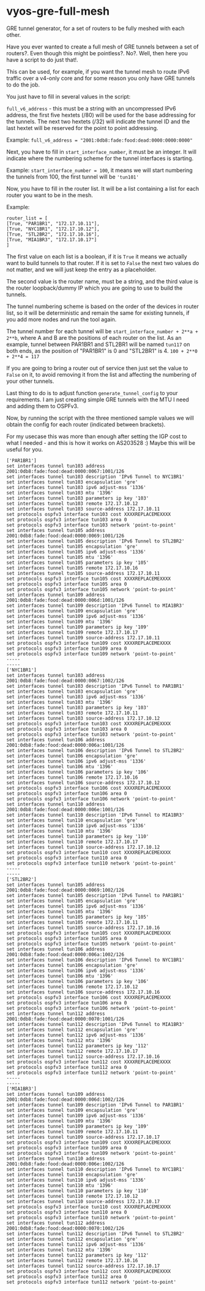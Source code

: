 # vyos-gre-full-mesh
GRE tunnel generator, for a set of routers to be fully meshed with each other.

Have you ever wanted to create a full mesh of GRE tunnels between a set of routers?. Even though this might be pointless?. No?. Well, then here you have a script to do just that!.

This can be used, for example, if you want the tunnel mesh to route IPv6 traffic over a v4-only core and for some reason you only have GRE tunnels to do the job.

You just have to fill in several values in the script:

`full_v6_address` - this must be a string with an uncompressed IPv6 address, the first five hextets (/80) will be used for the base addressing for the tunnels.
The next two hextets (/32) will indicate the tunnel ID and the last hextet will be reserved for the point to point addressing.

Example: `full_v6_address = "2001:0db8:fade:food:dead:0000:0000:0000"`

Next, you have to fill in `start_interface_number`, it must be an integer. It will indicate where the numbering scheme for the tunnel interfaces is starting.

Example: `start_interface_number = 100`, it means we will start numbering the tunnels from 100, the first tunnel will be `'tun101'`

Now, you have to fill in the router list. It will be a list containing a list for each router you want to be in the mesh.

Example: 
```
router_list = [
[True, "PAR1BR1", "172.17.10.11"],
[True, "NYC1BR1", "172.17.10.12"],
[True, "STL2BR2", "172.17.10.16"],
[True, "MIA1BR3", "172.17.10.17"]
]
```

The first value on each list is a boolean, if it is `True` it means we actually want to build tunnels to that router. 
If it is set to `False` the next two values do not matter, and we will just keep the entry as a placeholder. 

The second value is the router name, must be a string, and the third value is the router loopback/dummy IP which you are going to use to build the tunnels.

The tunnel numbering scheme is based on the order of the devices in router list, so it will be deterministic and remain the same for existing tunnels, if you add more nodes and run the tool again.

The tunnel number for each tunnel will be `start_interface_number + 2**a + 2**b`, where A and B are the positions of each router on the list.
As an example, tunnel between PAR1BR1 and STL2BR1 will be named `tun117` on both ends, as the position of "PAR1BR1" is 0 and "STL2BR1" is 4. `100 + 2**0 + 2**4 = 117`

If you are going to bring a router out of service then just set the value to `False` on it, to avoid removing it from the list and affecting the numbering of your other tunnels.

Last thing to do is to adjust function `generate_tunnel_config` to your requirements. I am just creating simple GRE tunnels with the MTU I need and adding them to OSPFv3.

Now, by running the script with the three mentioned sample values we will obtain the config for each router (indicated between brackets).

For my usecase this was more than enough after setting the IGP cost to what I needed - and this is how it works on AS203528 :) Maybe this will be useful for you.


```
['PAR1BR1']
set interfaces tunnel tun103 address 2001:0db8:fade:food:dead:0000:0067:1001/126
set interfaces tunnel tun103 description 'IPv6 Tunnel to NYC1BR1'
set interfaces tunnel tun103 encapsulation 'gre'
set interfaces tunnel tun103 ipv6 adjust-mss '1336'
set interfaces tunnel tun103 mtu '1396'
set interfaces tunnel tun103 parameters ip key '103'
set interfaces tunnel tun103 remote 172.17.10.12
set interfaces tunnel tun103 source-address 172.17.10.11
set protocols ospfv3 interface tun103 cost XXXXREPLACEMEXXXX
set protocols ospfv3 interface tun103 area 0
set protocols ospfv3 interface tun103 network 'point-to-point'
set interfaces tunnel tun105 address 2001:0db8:fade:food:dead:0000:0069:1001/126
set interfaces tunnel tun105 description 'IPv6 Tunnel to STL2BR2'
set interfaces tunnel tun105 encapsulation 'gre'
set interfaces tunnel tun105 ipv6 adjust-mss '1336'
set interfaces tunnel tun105 mtu '1396'
set interfaces tunnel tun105 parameters ip key '105'
set interfaces tunnel tun105 remote 172.17.10.16
set interfaces tunnel tun105 source-address 172.17.10.11
set protocols ospfv3 interface tun105 cost XXXXREPLACEMEXXXX
set protocols ospfv3 interface tun105 area 0
set protocols ospfv3 interface tun105 network 'point-to-point'
set interfaces tunnel tun109 address 2001:0db8:fade:food:dead:0000:006d:1001/126
set interfaces tunnel tun109 description 'IPv6 Tunnel to MIA1BR3'
set interfaces tunnel tun109 encapsulation 'gre'
set interfaces tunnel tun109 ipv6 adjust-mss '1336'
set interfaces tunnel tun109 mtu '1396'
set interfaces tunnel tun109 parameters ip key '109'
set interfaces tunnel tun109 remote 172.17.10.17
set interfaces tunnel tun109 source-address 172.17.10.11
set protocols ospfv3 interface tun109 cost XXXXREPLACEMEXXXX
set protocols ospfv3 interface tun109 area 0
set protocols ospfv3 interface tun109 network 'point-to-point'
-----
-----
['NYC1BR1']
set interfaces tunnel tun103 address 2001:0db8:fade:food:dead:0000:0067:1002/126
set interfaces tunnel tun103 description 'IPv6 Tunnel to PAR1BR1'
set interfaces tunnel tun103 encapsulation 'gre'
set interfaces tunnel tun103 ipv6 adjust-mss '1336'
set interfaces tunnel tun103 mtu '1396'
set interfaces tunnel tun103 parameters ip key '103'
set interfaces tunnel tun103 remote 172.17.10.11
set interfaces tunnel tun103 source-address 172.17.10.12
set protocols ospfv3 interface tun103 cost XXXXREPLACEMEXXXX
set protocols ospfv3 interface tun103 area 0
set protocols ospfv3 interface tun103 network 'point-to-point'
set interfaces tunnel tun106 address 2001:0db8:fade:food:dead:0000:006a:1001/126
set interfaces tunnel tun106 description 'IPv6 Tunnel to STL2BR2'
set interfaces tunnel tun106 encapsulation 'gre'
set interfaces tunnel tun106 ipv6 adjust-mss '1336'
set interfaces tunnel tun106 mtu '1396'
set interfaces tunnel tun106 parameters ip key '106'
set interfaces tunnel tun106 remote 172.17.10.16
set interfaces tunnel tun106 source-address 172.17.10.12
set protocols ospfv3 interface tun106 cost XXXXREPLACEMEXXXX
set protocols ospfv3 interface tun106 area 0
set protocols ospfv3 interface tun106 network 'point-to-point'
set interfaces tunnel tun110 address 2001:0db8:fade:food:dead:0000:006e:1001/126
set interfaces tunnel tun110 description 'IPv6 Tunnel to MIA1BR3'
set interfaces tunnel tun110 encapsulation 'gre'
set interfaces tunnel tun110 ipv6 adjust-mss '1336'
set interfaces tunnel tun110 mtu '1396'
set interfaces tunnel tun110 parameters ip key '110'
set interfaces tunnel tun110 remote 172.17.10.17
set interfaces tunnel tun110 source-address 172.17.10.12
set protocols ospfv3 interface tun110 cost XXXXREPLACEMEXXXX
set protocols ospfv3 interface tun110 area 0
set protocols ospfv3 interface tun110 network 'point-to-point'
-----
-----
['STL2BR2']
set interfaces tunnel tun105 address 2001:0db8:fade:food:dead:0000:0069:1002/126
set interfaces tunnel tun105 description 'IPv6 Tunnel to PAR1BR1'
set interfaces tunnel tun105 encapsulation 'gre'
set interfaces tunnel tun105 ipv6 adjust-mss '1336'
set interfaces tunnel tun105 mtu '1396'
set interfaces tunnel tun105 parameters ip key '105'
set interfaces tunnel tun105 remote 172.17.10.11
set interfaces tunnel tun105 source-address 172.17.10.16
set protocols ospfv3 interface tun105 cost XXXXREPLACEMEXXXX
set protocols ospfv3 interface tun105 area 0
set protocols ospfv3 interface tun105 network 'point-to-point'
set interfaces tunnel tun106 address 2001:0db8:fade:food:dead:0000:006a:1002/126
set interfaces tunnel tun106 description 'IPv6 Tunnel to NYC1BR1'
set interfaces tunnel tun106 encapsulation 'gre'
set interfaces tunnel tun106 ipv6 adjust-mss '1336'
set interfaces tunnel tun106 mtu '1396'
set interfaces tunnel tun106 parameters ip key '106'
set interfaces tunnel tun106 remote 172.17.10.12
set interfaces tunnel tun106 source-address 172.17.10.16
set protocols ospfv3 interface tun106 cost XXXXREPLACEMEXXXX
set protocols ospfv3 interface tun106 area 0
set protocols ospfv3 interface tun106 network 'point-to-point'
set interfaces tunnel tun112 address 2001:0db8:fade:food:dead:0000:0070:1001/126
set interfaces tunnel tun112 description 'IPv6 Tunnel to MIA1BR3'
set interfaces tunnel tun112 encapsulation 'gre'
set interfaces tunnel tun112 ipv6 adjust-mss '1336'
set interfaces tunnel tun112 mtu '1396'
set interfaces tunnel tun112 parameters ip key '112'
set interfaces tunnel tun112 remote 172.17.10.17
set interfaces tunnel tun112 source-address 172.17.10.16
set protocols ospfv3 interface tun112 cost XXXXREPLACEMEXXXX
set protocols ospfv3 interface tun112 area 0
set protocols ospfv3 interface tun112 network 'point-to-point'
-----
-----
['MIA1BR3']
set interfaces tunnel tun109 address 2001:0db8:fade:food:dead:0000:006d:1002/126
set interfaces tunnel tun109 description 'IPv6 Tunnel to PAR1BR1'
set interfaces tunnel tun109 encapsulation 'gre'
set interfaces tunnel tun109 ipv6 adjust-mss '1336'
set interfaces tunnel tun109 mtu '1396'
set interfaces tunnel tun109 parameters ip key '109'
set interfaces tunnel tun109 remote 172.17.10.11
set interfaces tunnel tun109 source-address 172.17.10.17
set protocols ospfv3 interface tun109 cost XXXXREPLACEMEXXXX
set protocols ospfv3 interface tun109 area 0
set protocols ospfv3 interface tun109 network 'point-to-point'
set interfaces tunnel tun110 address 2001:0db8:fade:food:dead:0000:006e:1002/126
set interfaces tunnel tun110 description 'IPv6 Tunnel to NYC1BR1'
set interfaces tunnel tun110 encapsulation 'gre'
set interfaces tunnel tun110 ipv6 adjust-mss '1336'
set interfaces tunnel tun110 mtu '1396'
set interfaces tunnel tun110 parameters ip key '110'
set interfaces tunnel tun110 remote 172.17.10.12
set interfaces tunnel tun110 source-address 172.17.10.17
set protocols ospfv3 interface tun110 cost XXXXREPLACEMEXXXX
set protocols ospfv3 interface tun110 area 0
set protocols ospfv3 interface tun110 network 'point-to-point'
set interfaces tunnel tun112 address 2001:0db8:fade:food:dead:0000:0070:1002/126
set interfaces tunnel tun112 description 'IPv6 Tunnel to STL2BR2'
set interfaces tunnel tun112 encapsulation 'gre'
set interfaces tunnel tun112 ipv6 adjust-mss '1336'
set interfaces tunnel tun112 mtu '1396'
set interfaces tunnel tun112 parameters ip key '112'
set interfaces tunnel tun112 remote 172.17.10.16
set interfaces tunnel tun112 source-address 172.17.10.17
set protocols ospfv3 interface tun112 cost XXXXREPLACEMEXXXX
set protocols ospfv3 interface tun112 area 0
set protocols ospfv3 interface tun112 network 'point-to-point'

```
